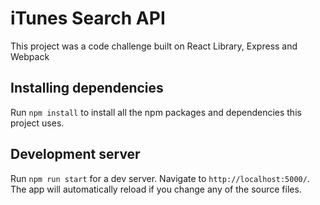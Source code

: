 # iTunes Search API

This project was a code challenge built on React Library, Express and Webpack

## Installing dependencies

Run `npm install` to install all the npm packages and dependencies this project uses.

## Development server

Run `npm run start` for a dev server. Navigate to `http://localhost:5000/`. The app will automatically reload if you change any of the source files.

